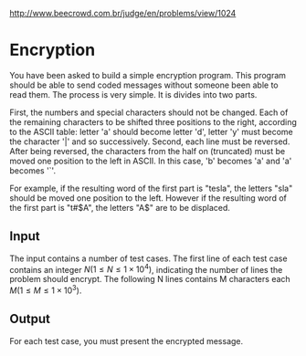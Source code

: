 http://www.beecrowd.com.br/judge/en/problems/view/1024

# Encryption

You have been asked to build a simple encryption program. This program should be
able to send coded messages without someone been able to read them. The process
is very simple. It is divides into two parts.

First, the numbers and special characters should not be changed. Each of the
remaining characters to be shifted three positions to the right, according to
the ASCII table: letter 'a' should become letter 'd', letter 'y' must become the
character '|' and so successively. Second, each line must be reversed. After
being reversed, the characters from the half on (truncated) must be moved one
position to the left in ASCII. In this case, 'b' becomes 'a' and 'a' becomes
'`'.

For example, if the resulting word of the first part is "tesla", the letters
"sla" should be moved one position to the left. However if the resulting word of
the first part is "t#\$A", the letters "A\$" are to be displaced.

## Input

The input contains a number of test cases. The first line of each test case
contains an integer $N (1 \leq N \leq 1 \times 10^4)$, indicating the number of
lines the problem should encrypt. The following N lines contains M characters
each $M (1 \leq M \leq 1 \times 10^3)$.

## Output

For each test case, you must present the encrypted message.
